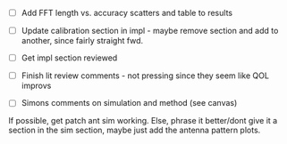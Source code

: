 - [ ] Add FFT length vs. accuracy scatters and table to results
- [ ] Update calibration section in impl - maybe remove section and add to another, since fairly straight fwd. 
- [ ] Get impl section reviewed
- [ ] Finish lit review comments - not pressing since they seem like QOL improvs
- [ ] Simons comments on simulation and method (see canvas)


If possible, get patch ant sim working. Else, phrase it better/dont give it a section in the sim section, maybe just add the antenna pattern plots.